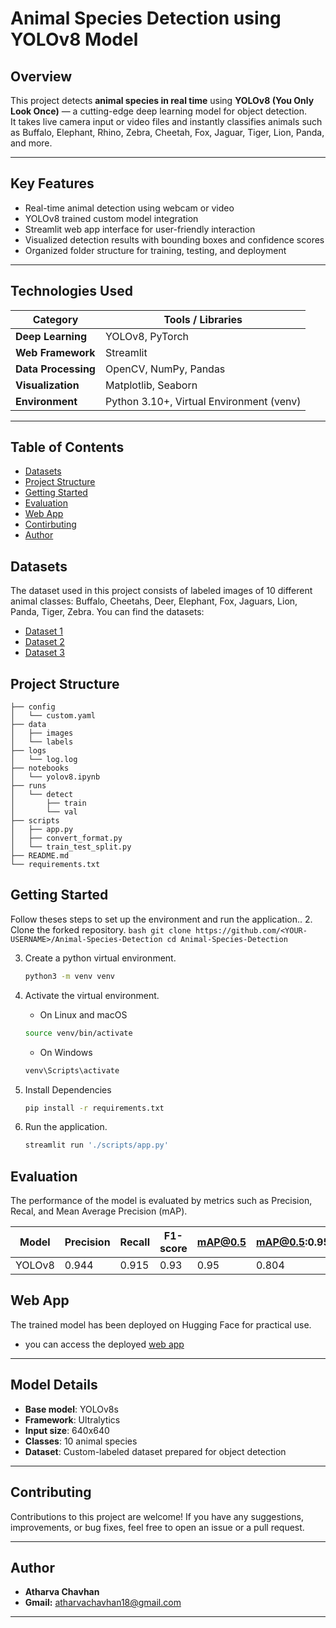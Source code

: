#  Animal Species Detection using YOLOv8 Model

##  Overview
This project detects **animal species in real time** using **YOLOv8 (You Only Look Once)** — a cutting-edge deep learning model for object detection.  
It takes live camera input or video files and instantly classifies animals such as Buffalo, Elephant, Rhino, Zebra, Cheetah, Fox, Jaguar, Tiger, Lion, Panda, and more.

---

##  Key Features
-  Real-time animal detection using webcam or video
-  YOLOv8 trained custom model integration
-  Streamlit web app interface for user-friendly interaction
-  Visualized detection results with bounding boxes and confidence scores
-  Organized folder structure for training, testing, and deployment

---

##  Technologies Used
| Category        | Tools / Libraries                     |
|-----------------|--------------------------------------|
| **Deep Learning** | YOLOv8, PyTorch                     |
| **Web Framework** | Streamlit                            |
| **Data Processing** | OpenCV, NumPy, Pandas              |
| **Visualization** | Matplotlib, Seaborn                  |
| **Environment** | Python 3.10+, Virtual Environment (venv) |

---

## Table of Contents
- [Datasets](#datasets)
- [Project Structure](#project-structure)
- [Getting Started](#getting-started)
- [Evaluation](#evaluation)
- [Web App](#web-app)
- [Contirbuting](#contributing)
- [Author](#author)

## Datasets
The dataset used in this project consists of labeled images of 10 different animal classes: Buffalo, Cheetahs, Deer, Elephant, Fox, Jaguars, Lion, Panda, Tiger, Zebra. You can find the datasets: 
- [Dataset 1](https://www.kaggle.com/datasets/biancaferreira/african-wildlife)
- [Dataset 2](https://www.kaggle.com/datasets/brsdincer/danger-of-extinction-animal-image-set)
- [Dataset 3](https://www.kaggle.com/datasets/antoreepjana/animals-detection-images-dataset )

## Project Structure
    ├── config
    │   └── custom.yaml    
    ├── data
    │   ├── images         
    │   └── labels         
    ├── logs
    │   └── log.log      
    ├── notebooks
    │   └── yolov8.ipynb
    ├── runs
    │   └── detect
    │       ├── train
    │       └── val
    ├── scripts
    │   ├── app.py
    │   ├── convert_format.py
    │   └── train_test_split.py
    ├── README.md
    └── requirements.txt

## Getting Started
Follow theses steps to set up the environment and run the application..
2. Clone the forked repository.
    ```bash
    git clone https://github.com/<YOUR-USERNAME>/Animal-Species-Detection
    cd Animal-Species-Detection
    ```

3. Create a python virtual environment.
    ``` bash
    python3 -m venv venv
    ```

4. Activate the virtual environment.

    - On Linux and macOS
    ``` bash
    source venv/bin/activate
    ```
    - On Windows
    ``` bash
    venv\Scripts\activate
    ```

5. Install Dependencies
    ```bash
    pip install -r requirements.txt
    ```
6. Run the application.
    ```python
    streamlit run './scripts/app.py'
    ```

## Evaluation
The performance of the model is evaluated by metrics such as Precision, Recal, and Mean Average Precision (mAP).

| Model   | Precision | Recall | F1-score | mAP@0.5 | mAP@0.5:0.95 |
|---------|-----------|--------|----------|---------|--------------|
| YOLOv8  |   0.944   |  0.915 |   0.93   |   0.95  |    0.804     |


## Web App
The trained model has been deployed on Hugging Face for practical use.
- you can access the deployed [web app](https://huggingface.co/spaces/ldebele/animal_detection_app)

---
## Model Details

- **Base model**: YOLOv8s
- **Framework**: Ultralytics
- **Input size**: 640x640
- **Classes**: 10 animal species
- **Dataset**: Custom-labeled dataset prepared for object detection

- --------------------------
## Contributing
Contributions to this project are welcome! If you have any suggestions, improvements, or bug fixes, feel free to open an issue or a pull request.

---------------

## Author
- **Atharva Chavhan** 
- **Gmail:** atharvachavhan18@gmail.com
- --------------------------------------- 


